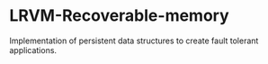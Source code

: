 # LRVM-Recoverable-memory
Implementation of persistent data structures to create fault tolerant applications.
